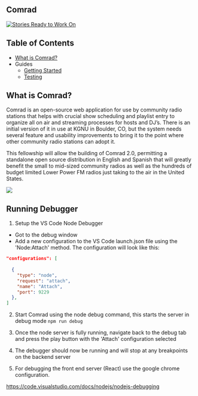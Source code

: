 ## Comrad

[![Stories Ready to Work On](https://badge.waffle.io/codefordenver/Comrad.svg?label=ready&title=Cards%20Ready%20To%20Work%20On)](https://waffle.io/codefordenver/Comrad)

## Table of Contents

- [What is Comrad?](./docs/comrad.md)
- Guides
    - [Getting Started](./docs/getting_started.md)
    - [Testing](./docs/testing.md)

## What is Comrad?

Comrad is an open-source web application for use by community radio stations that helps with crucial show scheduling and playlist entry to organize all on air and streaming processes for hosts and DJ’s. There is an initial version of it in use at KGNU in Boulder, CO, but the system needs several feature and usability improvements to bring it to the point where other community radio stations can adopt it.

This fellowship will allow the building of Comrad 2.0, permitting a standalone open source distribution in English and Spanish that will greatly benefit the small to mid-sized community radios as well as the hundreds of budget limited Lower Power FM radios just taking to the air in the United States.

![](./docs/images/ComradUI-1.png)

## Running Debugger
1. Setup the VS Code Node Debugger
  - Got to the debug window
  - Add a new configuration to the VS Code launch.json file using the 'Node:Attach' method.  The configuration will look like this:
  ```json
  "configurations": [
    
    {
      "type": "node",
      "request": "attach",
      "name": "Attach",
      "port": 9229
    },
  ]
  ```

2. Start Comrad using the node debug command, this starts the server in debug mode
```npm run debug```

3. Once the node server is fully running, navigate back to the debug tab and press the play button with the 'Attach' configuration selected

4. The debugger should now be running and will stop at any breakpoints on the backend server

5. For debugging the front end server (React) use the google chrome configuration.

https://code.visualstudio.com/docs/nodejs/nodejs-debugging
